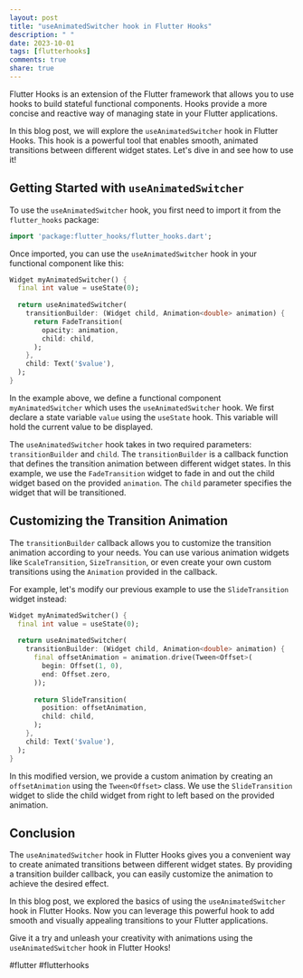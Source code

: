 ```yaml
---
layout: post
title: "useAnimatedSwitcher hook in Flutter Hooks"
description: " "
date: 2023-10-01
tags: [flutterhooks]
comments: true
share: true
---
```


Flutter Hooks is an extension of the Flutter framework that allows you to use hooks to build stateful functional components. Hooks provide a more concise and reactive way of managing state in your Flutter applications.

In this blog post, we will explore the `useAnimatedSwitcher` hook in Flutter Hooks. This hook is a powerful tool that enables smooth, animated transitions between different widget states. Let's dive in and see how to use it!

## Getting Started with `useAnimatedSwitcher`

To use the `useAnimatedSwitcher` hook, you first need to import it from the `flutter_hooks` package:

```dart
import 'package:flutter_hooks/flutter_hooks.dart';
```

Once imported, you can use the `useAnimatedSwitcher` hook in your functional component like this:

```dart
Widget myAnimatedSwitcher() {
  final int value = useState(0);
  
  return useAnimatedSwitcher(
    transitionBuilder: (Widget child, Animation<double> animation) {
      return FadeTransition(
        opacity: animation,
        child: child,
      );
    },
    child: Text('$value'),
  );
}
```

In the example above, we define a functional component `myAnimatedSwitcher` which uses the `useAnimatedSwitcher` hook. We first declare a state variable `value` using the `useState` hook. This variable will hold the current value to be displayed.

The `useAnimatedSwitcher` hook takes in two required parameters: `transitionBuilder` and `child`. The `transitionBuilder` is a callback function that defines the transition animation between different widget states. In this example, we use the `FadeTransition` widget to fade in and out the child widget based on the provided `animation`. The `child` parameter specifies the widget that will be transitioned.

## Customizing the Transition Animation

The `transitionBuilder` callback allows you to customize the transition animation according to your needs. You can use various animation widgets like `ScaleTransition`, `SizeTransition`, or even create your own custom transitions using the `Animation` provided in the callback.

For example, let's modify our previous example to use the `SlideTransition` widget instead:

```dart
Widget myAnimatedSwitcher() {
  final int value = useState(0);
  
  return useAnimatedSwitcher(
    transitionBuilder: (Widget child, Animation<double> animation) {
      final offsetAnimation = animation.drive(Tween<Offset>(
        begin: Offset(1, 0),
        end: Offset.zero,
      ));
      
      return SlideTransition(
        position: offsetAnimation,
        child: child,
      );
    },
    child: Text('$value'),
  );
}
```

In this modified version, we provide a custom animation by creating an `offsetAnimation` using the `Tween<Offset>` class. We use the `SlideTransition` widget to slide the child widget from right to left based on the provided animation.

## Conclusion

The `useAnimatedSwitcher` hook in Flutter Hooks gives you a convenient way to create animated transitions between different widget states. By providing a transition builder callback, you can easily customize the animation to achieve the desired effect.

In this blog post, we explored the basics of using the `useAnimatedSwitcher` hook in Flutter Hooks. Now you can leverage this powerful hook to add smooth and visually appealing transitions to your Flutter applications.

Give it a try and unleash your creativity with animations using the `useAnimatedSwitcher` hook in Flutter Hooks!

#flutter #flutterhooks